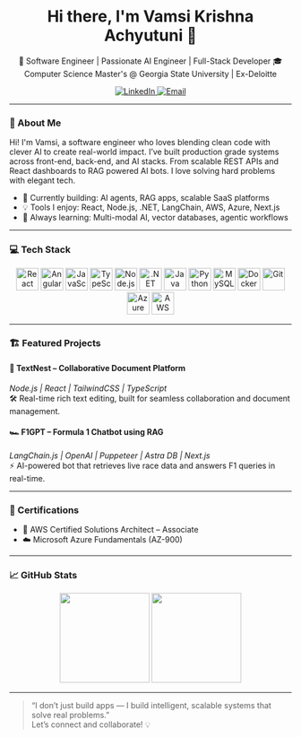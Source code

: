 <h1 align="center">Hi there, I'm Vamsi Krishna Achyutuni 👋</h1>

<p align="center">
  🚀 Software Engineer | Passionate AI Engineer | Full-Stack Developer  
  🎓 Computer Science Master's @ Georgia State University | Ex-Deloitte  
</p>

<p align="center">
  <a href="https://www.linkedin.com/in/vachyutuni/" target="_blank">
    <img alt="LinkedIn" src="https://img.shields.io/badge/-LinkedIn-blue?logo=linkedin&style=for-the-badge">
  </a>
  <a href="mailto:vachyutunik@gmail.com">
    <img alt="Email" src="https://img.shields.io/badge/-Email-EA4335?logo=gmail&style=for-the-badge&logoColor=white">
  </a>
</p>

---

### 🧠 About Me

Hi! I'm Vamsi, a software engineer who loves blending clean code with clever AI to create real-world impact. I’ve built production grade systems across front-end, back-end, and AI stacks. From scalable REST APIs and React dashboards to RAG powered AI bots. I love solving hard problems with elegant tech.

- 🔭 Currently building: AI agents, RAG apps, scalable SaaS platforms  
- 💡 Tools I enjoy: React, Node.js, .NET, LangChain, AWS, Azure, Next.js  
- 🧠 Always learning: Multi-modal AI, vector databases, agentic workflows  

---

### 💻 Tech Stack

<p align="center">
  <!-- Frontend -->
  <img src="https://cdn.jsdelivr.net/gh/devicons/devicon/icons/react/react-original.svg" height="40" alt="React" />
  <img src="https://cdn.jsdelivr.net/gh/devicons/devicon/icons/angularjs/angularjs-original.svg" height="40" alt="Angular" />
  <img src="https://cdn.jsdelivr.net/gh/devicons/devicon/icons/javascript/javascript-original.svg" height="40" alt="JavaScript" />
  <img src="https://cdn.jsdelivr.net/gh/devicons/devicon/icons/typescript/typescript-original.svg" height="40" alt="TypeScript" />

  <!-- Backend -->
  <img src="https://cdn.jsdelivr.net/gh/devicons/devicon/icons/nodejs/nodejs-original.svg" height="40" alt="Node.js" />
  <img src="https://cdn.jsdelivr.net/gh/devicons/devicon/icons/dot-net/dot-net-original.svg" height="40" alt=".NET" />
  <img src="https://cdn.jsdelivr.net/gh/devicons/devicon/icons/java/java-original.svg" height="40" alt="Java" />
  <img src="https://cdn.jsdelivr.net/gh/devicons/devicon/icons/python/python-original.svg" height="40" alt="Python" />

  <!-- DB & DevOps -->
  <img src="https://cdn.jsdelivr.net/gh/devicons/devicon/icons/mysql/mysql-original.svg" height="40" alt="MySQL" />
  <img src="https://cdn.jsdelivr.net/gh/devicons/devicon/icons/docker/docker-original.svg" height="40" alt="Docker" />
  <img src="https://cdn.jsdelivr.net/gh/devicons/devicon/icons/git/git-original.svg" height="40" alt="Git" />

  <!-- Cloud -->
  <img src="https://cdn.jsdelivr.net/gh/devicons/devicon/icons/azure/azure-original.svg" height="40" alt="Azure" />
  <img src="https://cdn.simpleicons.org/amazonaws/232F3E" height="40" alt="AWS" />
</p>

---

### 🏗️ Featured Projects

#### 🧾 TextNest – Collaborative Document Platform  
*Node.js | React | TailwindCSS | TypeScript*  
🛠️ Real-time rich text editing, built for seamless collaboration and document management.

#### 🏎️ F1GPT – Formula 1 Chatbot using RAG  
*LangChain.js | OpenAI | Puppeteer | Astra DB | Next.js*  
⚡ AI-powered bot that retrieves live race data and answers F1 queries in real-time.

---

### 📜 Certifications

- 🎯 AWS Certified Solutions Architect – Associate  
- ☁️ Microsoft Azure Fundamentals (AZ-900)

---

### 📈 GitHub Stats

<p align="center">
  <img src="https://github-readme-stats.vercel.app/api?username=vachyutuni&show_icons=true&theme=react&hide_border=true" height="160"/>
  <img src="https://github-readme-stats.vercel.app/api/top-langs/?username=vachyutuni&layout=compact&theme=react&hide_border=true" height="160"/>
</p>

---

> “I don’t just build apps — I build intelligent, scalable systems that solve real problems.”  
Let’s connect and collaborate! 💡
